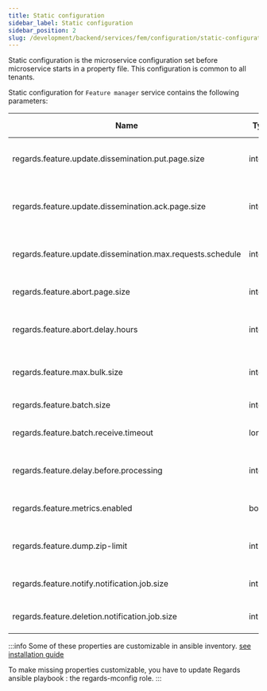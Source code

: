 ```yaml
---
title: Static configuration
sidebar_label: Static configuration
sidebar_position: 2
slug: /development/backend/services/fem/configuration/static-configuration
---
```


Static configuration is the microservice configuration set before microservice starts in a property file.
This configuration is common to all tenants.

Static configuration for `Feature manager` service contains the following parameters:

| Name                                                       | Type    | Default Value | Description                                                       |
|------------------------------------------------------------|---------|---------------|-------------------------------------------------------------------|
| regards.feature.update.dissemination.put.page.size         | integer | `500`         | Pagination size for handling PUT information requests             |
| regards.feature.update.dissemination.ack.page.size         | integer | `100`         | Pagination size for handling acknowledgement information requests |
| regards.feature.update.dissemination.max.requests.schedule | integer | `5000`        | Maximum number of requests to handle in one schedule task         |
| regards.feature.abort.page.size                            | integer | `1000`        | Pagination size for handling abort requests                       |
| regards.feature.abort.delay.hours                          | integer | `1`           | Minimum delay before aborting running request, in hours           |
| regards.feature.max.bulk.size                              | integer | `1000`        | Maximum number of requests to process at one time                 |
| regards.feature.batch.size                                 | integer | `1000`        | Batch message size                                                |
| regards.feature.batch.receive.timeout                      | long    | `1000`        | Batch message reception timeout in milliseconds                   |
| regards.feature.delay.before.processing                    | integer | `5`           | Minimum delay before processing request, in seconds               |
| regards.feature.metrics.enabled                            | bolean  | `false`       | If `true`, metrics are enabled for this service                   |
| regards.feature.dump.zip-limit                             | int     | `1000`        | Limit number of features to retrieve in one zip during the dump   |
| regards.feature.notify.notification.job.size               | int     | `1000`        | Pagination size for handling notification jobs                    |
| regards.feature.deletion.notification.job.size             | int     | `1000`        | Pagination size for handling deletion jobs                        |


:::info
Some of these properties are customizable in ansible inventory.
[see installation guide](../../../../../setup/swarm/advanced/optimizations#fem-optimization)

To make missing properties customizable, you have to update Regards ansible playbook : the regards-mconfig role.
:::